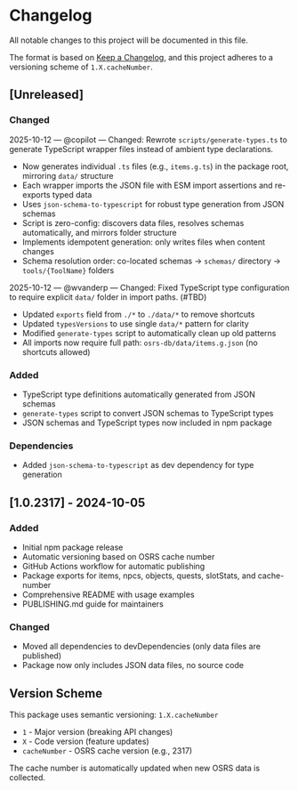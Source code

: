# Changelog

All notable changes to this project will be documented in this file.

The format is based on [Keep a Changelog](https://keepachangelog.com/en/1.0.0/),
and this project adheres to a versioning scheme of `1.X.cacheNumber`.

## [Unreleased]

### Changed

2025-10-12 — @copilot — Changed: Rewrote `scripts/generate-types.ts` to generate TypeScript wrapper files instead of ambient type declarations.

- Now generates individual `.ts` files (e.g., `items.g.ts`) in the package root, mirroring `data/` structure
- Each wrapper imports the JSON file with ESM import assertions and re-exports typed data
- Uses `json-schema-to-typescript` for robust type generation from JSON schemas
- Script is zero-config: discovers data files, resolves schemas automatically, and mirrors folder structure
- Implements idempotent generation: only writes files when content changes
- Schema resolution order: co-located schemas → `schemas/` directory → `tools/{ToolName}` folders

2025-10-12 — @wvanderp — Changed: Fixed TypeScript type configuration to require explicit `data/` folder in import paths. (#TBD)

- Updated `exports` field from `./*` to `./data/*` to remove shortcuts
- Updated `typesVersions` to use single `data/*` pattern for clarity
- Modified `generate-types` script to automatically clean up old patterns
- All imports now require full path: `osrs-db/data/items.g.json` (no shortcuts allowed)

### Added

- TypeScript type definitions automatically generated from JSON schemas
- `generate-types` script to convert JSON schemas to TypeScript types
- JSON schemas and TypeScript types now included in npm package

### Dependencies

- Added `json-schema-to-typescript` as dev dependency for type generation

## [1.0.2317] - 2024-10-05

### Added

- Initial npm package release
- Automatic versioning based on OSRS cache number
- GitHub Actions workflow for automatic publishing
- Package exports for items, npcs, objects, quests, slotStats, and cache-number
- Comprehensive README with usage examples
- PUBLISHING.md guide for maintainers

### Changed

- Moved all dependencies to devDependencies (only data files are published)
- Package now only includes JSON data files, no source code

## Version Scheme

This package uses semantic versioning: `1.X.cacheNumber`

- `1` - Major version (breaking API changes)
- `X` - Code version (feature updates)
- `cacheNumber` - OSRS cache version (e.g., 2317)

The cache number is automatically updated when new OSRS data is collected.
